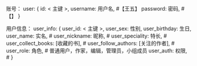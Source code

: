 账号：
user:
{
  id:                      < 主键 >,
  username:                用户名, #【王五】
  password:                密码, #【】
}

用户信息：
user_info:
{
  user_id:                  < 主键 >,
  user_sex:                 性别,
  user_birthday:            生日,
  user_name:                实名, #
  user_nickname:            昵称, #
  user_speciality:          特长, #
  user_collect_books:       [收藏的书], #
  user_follow_authors:      [关注的作者], #
  user_role:                角色, # 普通用户，作家，编辑，管理员，小组成员
  user_auth:                权限, #
}
